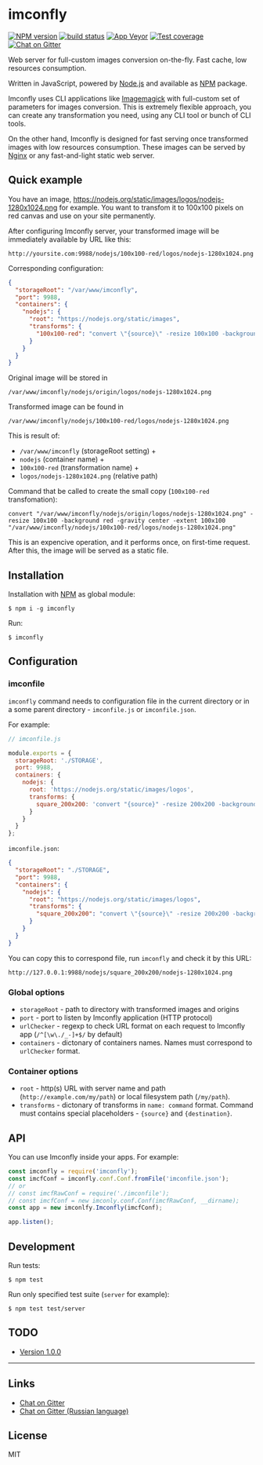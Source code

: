imconfly
========

[![NPM version][npm-image]][npm-url]
[![build status][travis-image]][travis-url]
[![App Veyor][appveyor-image]][appveyor-url]
[![Test coverage][coveralls-image]][coveralls-url]
[![Chat on Gitter][gitter-img]][gitter-url]

Web server for full-custom images conversion on-the-fly. Fast cache, low resources consumption.

Written in JavaScript, powered by [Node.js][nodejs-url] and available as [NPM][npm-home-url] package.

Imconfly uses CLI applications like [Imagemagick][imagemagick-url] with full-custom set of
parameters for images conversion. This is extremely flexible approach, you can create any transformation you
need, using any CLI tool or bunch of CLI tools.

On the other hand, Imconfly is designed for fast serving once transformed images with low resources consumption. These 
images can be served by [Nginx][nginx-url] or any fast-and-light static web server.

Quick example
-------------

You have an image, <https://nodejs.org/static/images/logos/nodejs-1280x1024.png> for example. You want to transfom 
it to 100x100 pixels on red canvas and use on your site permanently.

After configuring Imconfly server, your transformed image will be immediately available by URL like this:

```
http://yoursite.com:9988/nodejs/100x100-red/logos/nodejs-1280x1024.png
```

Corresponding configuration:
 
```json
{
  "storageRoot": "/var/www/imconfly",
  "port": 9988,
  "containers": {
    "nodejs": {
      "root": "https://nodejs.org/static/images",
      "transforms": {
        "100x100-red": "convert \"{source}\" -resize 100x100 -background red -gravity center -extent 100x100 \"{destination}\""
      }
    }
  }
}
```

Original image will be stored in

```
/var/www/imconfly/nodejs/origin/logos/nodejs-1280x1024.png
```

Transformed image can be found in 

```
/var/www/imconfly/nodejs/100x100-red/logos/nodejs-1280x1024.png
```

This is result of:

 * `/var/www/imconfly` (storageRoot setting) + 
 * `nodejs` (container name) + 
 * `100x100-red` (transformation name) + 
 * `logos/nodejs-1280x1024.png` (relative path) 

Command that be called to create the small copy (`100x100-red` transfomation):

```
convert "/var/www/imconfly/nodejs/origin/logos/nodejs-1280x1024.png" -resize 100x100 -background red -gravity center -extent 100x100 "/var/www/imconfly/nodejs/100x100-red/logos/nodejs-1280x1024.png"
```

This is an expencive operation, and it performs once, on first-time request. 
After this, the image will be served as a static file.

Installation
------------

Installation with [NPM][npm-home-url] as global module:

```
$ npm i -g imconfly
```

Run:

```
$ imconfly
```

Configuration
-------------

### imconfile

``imconfly`` command needs to configuration file in the current directory or in a some parent directory - ``imconfile.js`` or ``imconfile.json``. 

For example:

```javascript
// imconfile.js

module.exports = {
  storageRoot: './STORAGE',
  port: 9988,
  containers: {
    nodejs: {
      root: 'https://nodejs.org/static/images/logos',
      transforms: {
        square_200x200: 'convert "{source}" -resize 200x200 -background red -gravity center -extent 200x200 "{destination}"'
      }
    }
  }
};
```

``imconfile.json``:


```json
{
  "storageRoot": "./STORAGE",
  "port": 9988,
  "containers": {
    "nodejs": {
      "root": "https://nodejs.org/static/images/logos",
      "transforms": {
        "square_200x200": "convert \"{source}\" -resize 200x200 -background red -gravity center -extent 200x200 \"{destination}\""
      }
    }
  }
}
```

You can copy this to correspond file, run ``imconfly`` and check it by this URL:

```
http://127.0.0.1:9988/nodejs/square_200x200/nodejs-1280x1024.png
```

### Global options

* ```storageRoot``` - path to directory with transformed images and origins
* ```port``` - port to listen by Imconfly application (HTTP protocol)
* ```urlChecker``` - regexp to check URL format on each request to Imconfly app (```/^[\w\./_-]+$/``` by default)
* ```containers``` - dictonary of containers names. Names must correspond to ```urlChecker``` format.

### Container options

* ```root``` - http(s) URL with server name and path (```http://example.com/my/path```) or local filesystem path 
  (```/my/path```).
* ```transforms``` - dictonary of transforms in ```name: command``` format. Command must contains special placeholders - 
  ```{source}``` and ```{destination}```. 
  
API
---

You can use Imconfly inside your apps. For example:

```javascript
const imconfly = require('imconfly');
const imcfConf = imconfly.conf.Conf.fromFile('imconfile.json');
// or
// const imcfRawConf = require('./imconfile'); 
// const imcfConf = new imconly.conf.Conf(imcfRawConf, __dirname); 
const app = new imconlfy.Imconfly(imcfConf);

app.listen();
```

Development
-----------

Run tests:

```
$ npm test
```

Run only specified test suite (``server`` for example):

```
$ npm test test/server
```

TODO
----

* [Version 1.0.0](https://github.com/imconfly/imconfly/milestone/1)

--------------------------------------------------------------------------

Links
-----

* [Chat on Gitter][gitter-url]
* [Chat on Gitter (Russian language)][gitter-url-ru] 

License
-------

MIT


[npm-image]: https://img.shields.io/npm/v/imconfly.svg
[npm-url]: https://www.npmjs.com/package/imconfly
[travis-image]: https://img.shields.io/travis/imconfly/imconfly/master.svg
[travis-url]: https://travis-ci.org/imconfly/imconfly
[coveralls-image]: https://img.shields.io/codecov/c/github/imconfly/imconfly.svg
[coveralls-url]: https://codecov.io/github/imconfly/imconfly?branch=master
[imagemagick-url]: http://www.imagemagick.org
[nginx-url]: http://nginx.org
[nodejs-url]: https://nodejs.org/en/
[npm-home-url]: https://www.npmjs.com
[gitter-img]: https://badges.gitter.im/imconfly/imconfly.svg
[gitter-url]: https://gitter.im/imconfly/imconfly
[gitter-url-ru]: https://gitter.im/imconfly/imconfly-ru
[appveyor-image]: https://img.shields.io/appveyor/ci/i-erokhin/imconfly/master.svg?label=windows%20build
[appveyor-url]: https://ci.appveyor.com/project/i-erokhin/imconfly/branch/master
